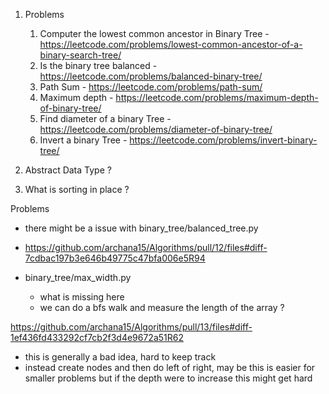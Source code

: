 
1. Problems 
	1. Computer the lowest common ancestor in Binary Tree	- https://leetcode.com/problems/lowest-common-ancestor-of-a-binary-search-tree/
	2. Is the binary tree balanced - https://leetcode.com/problems/balanced-binary-tree/
	3. Path Sum - https://leetcode.com/problems/path-sum/
	4. Maximum depth - https://leetcode.com/problems/maximum-depth-of-binary-tree/
	5. Find diameter of a binary Tree - https://leetcode.com/problems/diameter-of-binary-tree/
	6. Invert a binary Tree - https://leetcode.com/problems/invert-binary-tree/

2. Abstract Data Type ?
4. What is sorting in place ?


Problems
- there might be a issue with binary_tree/balanced_tree.py  
- https://github.com/archana15/Algorithms/pull/12/files#diff-7cdbac197b3e646b49775c47bfa006e5R94

- binary_tree/max_width.py 
	- what is missing here
	- we can do a bfs walk and measure the length of the array ?

https://github.com/archana15/Algorithms/pull/13/files#diff-1ef436fd433292cf7cb2f3d4e9672a51R62 
- this is generally a bad idea, hard to keep track
- instead create nodes and then do left of right, may be this is easier for smaller problems but if the depth were to increase this might get hard